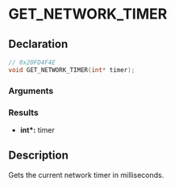 # GET_NETWORK_TIMER

## Declaration
```cpp
// 0x20FD4F4E
void GET_NETWORK_TIMER(int* timer);
```

### Arguments

### Results
- **int\*:** timer

## Description
Gets the current network timer in milliseconds.